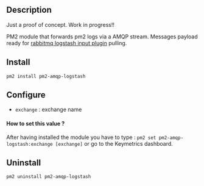 ## Description
Just a proof of concept. Work in progress!!

PM2 module that forwards pm2 logs via a AMQP stream. Messages payload ready for [rabbitmq logstash input plugin](https://www.elastic.co/guide/en/logstash/current/plugins-inputs-rabbitmq.html) pulling.

## Install

`pm2 install pm2-amqp-logstash`

## Configure

- `exchange` : exchange name 

#### How to set this value ?

 After having installed the module you have to type :
`pm2 set pm2-amqp-logstash:exchange [exchange]` or go to the Keymetrics dashboard.

## Uninstall

`pm2 uninstall pm2-amqp-logstash`
